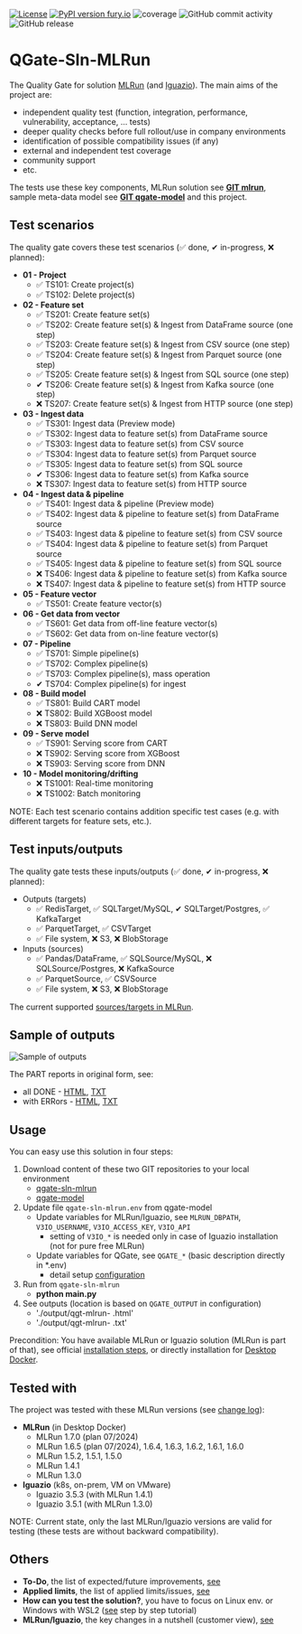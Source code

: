 [![License](https://img.shields.io/badge/License-Apache%202.0-blue.svg)](https://opensource.org/licenses/Apache-2.0)
[![PyPI version fury.io](https://badge.fury.io/py/qgate-sln-mlrun.svg)](https://pypi.python.org/pypi/qgate-sln-mlrun/)
![coverage](https://github.com/george0st/qgate-sln-mlrun/blob/master/coverage.svg?raw=true)
![GitHub commit activity](https://img.shields.io/github/commit-activity/w/george0st/qgate-sln-mlrun)
![GitHub release](https://img.shields.io/github/v/release/george0st/qgate-sln-mlrun)

# QGate-Sln-MLRun
The Quality Gate for solution [MLRun](https://www.mlrun.org/) (and [Iguazio](https://www.iguazio.com/)). The main aims of the project are:
- independent quality test (function, integration, performance, vulnerability, acceptance, ... tests)
- deeper quality checks before full rollout/use in company environments
- identification of possible compatibility issues (if any)
- external and independent test coverage
- community support
- etc.

The tests use these key components, MLRun solution see **[GIT mlrun](https://github.com/mlrun/mlrun)**, 
sample meta-data model see **[GIT qgate-model](https://github.com/george0st/qgate-model)** and this project.

## Test scenarios
The quality gate covers these test scenarios (✅ done, ✔ in-progress, ❌ planned):
 - **01 - Project**
   - ✅ TS101: Create project(s)
   - ✅ TS102: Delete project(s)
 - **02 - Feature set**
   - ✅ TS201: Create feature set(s)
   - ✅ TS202: Create feature set(s) & Ingest from DataFrame source (one step)
   - ✅ TS203: Create feature set(s) & Ingest from CSV source (one step) 
   - ✅ TS204: Create feature set(s) & Ingest from Parquet source (one step)
   - ✅ TS205: Create feature set(s) & Ingest from SQL source (one step)
   - ✔  TS206: Create feature set(s) & Ingest from Kafka source (one step)
   - ❌ TS207: Create feature set(s) & Ingest from HTTP source (one step)
 - **03 - Ingest data**
   - ✅ TS301: Ingest data (Preview mode)
   - ✅ TS302: Ingest data to feature set(s) from DataFrame source
   - ✅ TS303: Ingest data to feature set(s) from CSV source 
   - ✅ TS304: Ingest data to feature set(s) from Parquet source
   - ✅ TS305: Ingest data to feature set(s) from SQL source
   - ✔  TS306: Ingest data to feature set(s) from Kafka source
   - ❌ TS307: Ingest data to feature set(s) from HTTP source
 - **04 - Ingest data & pipeline**
   - ✅ TS401: Ingest data & pipeline (Preview mode)
   - ✅ TS402: Ingest data & pipeline to feature set(s) from DataFrame source
   - ✅ TS403: Ingest data & pipeline to feature set(s) from CSV source 
   - ✅ TS404: Ingest data & pipeline to feature set(s) from Parquet source
   - ✅ TS405: Ingest data & pipeline to feature set(s) from SQL source
   - ❌ TS406: Ingest data & pipeline to feature set(s) from Kafka source
   - ❌ TS407: Ingest data & pipeline to feature set(s) from HTTP source
 - **05 - Feature vector**
   - ✅ TS501: Create feature vector(s)
 - **06 - Get data from vector**
   - ✅ TS601: Get data from off-line feature vector(s)
   - ✅ TS602: Get data from on-line feature vector(s)
 - **07 - Pipeline**
   - ✅ TS701: Simple pipeline(s)
   - ✅ TS702: Complex pipeline(s)
   - ✅ TS703: Complex pipeline(s), mass operation
   - ✔  TS704: Complex pipeline(s) for ingest
 - **08 - Build model**
   - ✅ TS801: Build CART model
   - ❌ TS802: Build XGBoost model
   - ❌ TS803: Build DNN model
 - **09 - Serve model**
   - ✅ TS901: Serving score from CART
   - ❌ TS902: Serving score from XGBoost
   - ❌ TS903: Serving score from DNN
 - **10 - Model monitoring/drifting**
   - ❌ TS1001: Real-time monitoring
   - ❌ TS1002: Batch monitoring
   
NOTE: Each test scenario contains addition specific test cases (e.g. with different
targets for feature sets, etc.).

## Test inputs/outputs
The quality gate tests these inputs/outputs (✅ done, ✔ in-progress, ❌ planned):
 - Outputs (targets)
   - ✅ RedisTarget, ✅ SQLTarget/MySQL, ✔ SQLTarget/Postgres, ✅ KafkaTarget
   - ✅ ParquetTarget, ✅ CSVTarget
   - ✅ File system, ❌ S3, ❌ BlobStorage
 - Inputs (sources)
   - ✅ Pandas/DataFrame, ✅ SQLSource/MySQL, ❌ SQLSource/Postgres, ❌ KafkaSource
   - ✅ ParquetSource, ✅ CSVSource
   - ✅ File system, ❌ S3, ❌ BlobStorage


The current supported [sources/targets in MLRun](https://docs.mlrun.org/en/latest/feature-store/sources-targets.html).

## Sample of outputs

![Sample of outputs](https://github.com/george0st/qgate-sln-mlrun/blob/master/assets/imgs/qgt-mlrun-samples.png?raw=true)

The PART reports in original form, see:
 - all DONE - [HTML](https://htmlpreview.github.io/?https://github.com/george0st/qgate-sln-mlrun/blob/master/docs/samples/outputs/qgt-mlrun-sample.html), [TXT](https://github.com/george0st/qgate-sln-mlrun/blob/master/docs/samples/outputs/qgt-mlrun-sample.txt?raw=true)
 - with ERRors - [HTML](https://htmlpreview.github.io/?https://github.com/george0st/qgate-sln-mlrun/blob/master/docs/samples/outputs/qgt-mlrun-sample-err.html), [TXT](https://github.com/george0st/qgate-sln-mlrun/blob/master/docs/samples/outputs/qgt-mlrun-sample-err.txt?raw=true)

## Usage

You can easy use this solution in four steps:
1. Download content of these two GIT repositories to your local environment
    - [qgate-sln-mlrun](https://github.com/george0st/qgate-sln-mlrun)
    - [qgate-model](https://github.com/george0st/qgate-model)
2. Update file `qgate-sln-mlrun.env` from qgate-model
   - Update variables for MLRun/Iguazio, see `MLRUN_DBPATH`, `V3IO_USERNAME`, `V3IO_ACCESS_KEY`, `V3IO_API`
     - setting of `V3IO_*` is needed only in case of Iguazio installation (not for pure free MLRun)
   - Update variables for QGate, see `QGATE_*` (basic description directly in *.env)
     - detail setup [configuration](./docs/configuration.md)
3. Run from `qgate-sln-mlrun`
   - **python main.py**
4. See outputs (location is based on `QGATE_OUTPUT` in configuration)
   - './output/qgt-mlrun-<date> <sequence>.html'
   - './output/qgt-mlrun-<date> <sequence>.txt'

Precondition: You have available MLRun or Iguazio solution (MLRun is part of that),
see official [installation steps](https://docs.mlrun.org/en/latest/install.html), or directly installation for [Desktop Docker](https://docs.mlrun.org/en/latest/install/local-docker.html). 

## Tested with
The project was tested with these MLRun versions (see [change log](https://docs.mlrun.org/en/latest/change-log/index.html)):
 - **MLRun** (in Desktop Docker)
   - MLRun 1.7.0 (plan 07/2024)
   - MLRun 1.6.5 (plan 07/2024), 1.6.4, 1.6.3, 1.6.2, 1.6.1, 1.6.0
   - MLRun 1.5.2, 1.5.1, 1.5.0
   - MLRun 1.4.1
   - MLRun 1.3.0
 - **Iguazio** (k8s, on-prem, VM on VMware)
   - Iguazio 3.5.3 (with MLRun 1.4.1)
   - Iguazio 3.5.1 (with MLRun 1.3.0)

NOTE: Current state, only the last MLRun/Iguazio versions are valid for testing 
(these tests are without backward compatibility).

## Others
 - **To-Do**, the list of expected/future improvements, [see](./docs/todo_list.md)
 - **Applied limits**, the list of applied limits/issues, [see](./docs/applied-limits.md) 
 - **How can you test the solution?**, you have to focus on Linux env. or 
 Windows with WSL2 ([see](./docs/testing.md) step by step tutorial)
 - **MLRun/Iguazio**, the key changes in a nutshell (customer view), [see](./docs/mlrun-iguazio-release-notes.md)

